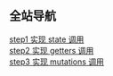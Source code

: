 ## 全站导航

[step1 实现 state 调用](./step1/README.md)  
[step2 实现 getters 调用](./step2/README.md)  
[step3 实现 mutations 调用](./step3/README.md)
